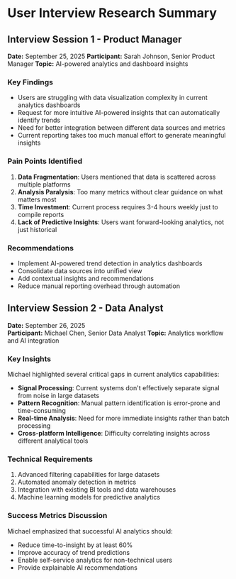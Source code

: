 # User Interview Research Summary

## Interview Session 1 - Product Manager
**Date:** September 25, 2025
**Participant:** Sarah Johnson, Senior Product Manager
**Topic:** AI-powered analytics and dashboard insights

### Key Findings

- Users are struggling with data visualization complexity in current analytics dashboards
- Request for more intuitive AI-powered insights that can automatically identify trends
- Need for better integration between different data sources and metrics
- Current reporting takes too much manual effort to generate meaningful insights

### Pain Points Identified

1. **Data Fragmentation**: Users mentioned that data is scattered across multiple platforms
2. **Analysis Paralysis**: Too many metrics without clear guidance on what matters most
3. **Time Investment**: Current process requires 3-4 hours weekly just to compile reports
4. **Lack of Predictive Insights**: Users want forward-looking analytics, not just historical

### Recommendations

- Implement AI-powered trend detection in analytics dashboards
- Consolidate data sources into unified view
- Add contextual insights and recommendations
- Reduce manual reporting overhead through automation

## Interview Session 2 - Data Analyst
**Date:** September 26, 2025  
**Participant:** Michael Chen, Senior Data Analyst
**Topic:** Analytics workflow and AI integration

### Key Insights

Michael highlighted several critical gaps in current analytics capabilities:

- **Signal Processing**: Current systems don't effectively separate signal from noise in large datasets
- **Pattern Recognition**: Manual pattern identification is error-prone and time-consuming
- **Real-time Analysis**: Need for more immediate insights rather than batch processing
- **Cross-platform Intelligence**: Difficulty correlating insights across different analytical tools

### Technical Requirements

1. Advanced filtering capabilities for large datasets
2. Automated anomaly detection in metrics
3. Integration with existing BI tools and data warehouses
4. Machine learning models for predictive analytics

### Success Metrics Discussion

Michael emphasized that successful AI analytics should:
- Reduce time-to-insight by at least 60%
- Improve accuracy of trend predictions
- Enable self-service analytics for non-technical users
- Provide explainable AI recommendations